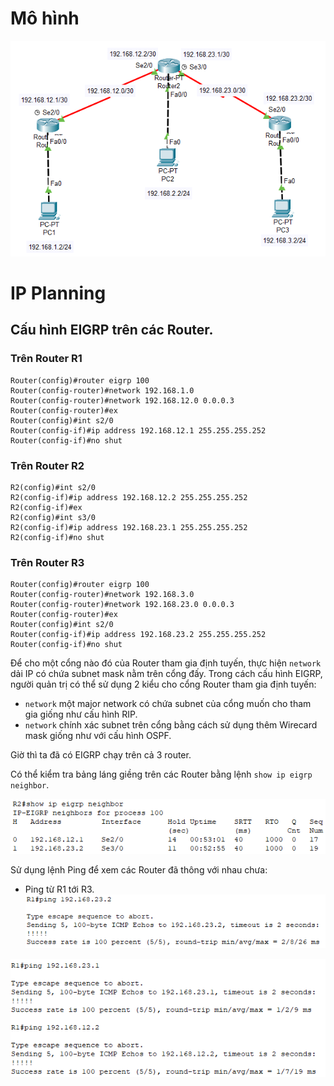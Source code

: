 # Mô hình

![mo_hinh](Pictures/EIRGP/mo_hinh.png)

# IP Planning


## Cấu hình EIGRP trên các Router.
### Trên Router R1
```
Router(config)#router eigrp 100
Router(config-router)#network 192.168.1.0
Router(config-router)#network 192.168.12.0 0.0.0.3
Router(config-router)#ex
Router(config)#int s2/0
Router(config-if)#ip address 192.168.12.1 255.255.255.252
Router(config-if)#no shut
```


### Trên Router R2

```
R2(config)#int s2/0
R2(config-if)#ip address 192.168.12.2 255.255.255.252
R2(config-if)#ex
R2(config)#int s3/0
R2(config-if)#ip address 192.168.23.1 255.255.255.252
R2(config-if)#no shut
```

### Trên Router R3

```
Router(config)#router eigrp 100
Router(config-router)#network 192.168.3.0
Router(config-router)#network 192.168.23.0 0.0.0.3
Router(config-router)#ex
Router(config)#int s2/0
Router(config-if)#ip address 192.168.23.2 255.255.255.252
Router(config-if)#no shut
```

Để cho một cổng nào đó của Router tham gia định tuyến, thực hiện `network` dải IP có chứa subnet mask nằm trên cổng đấy. Trong cách cấu hình EIGRP, người quản trị có thể sử dụng 2 kiểu cho cổng Router tham gia định tuyến:
- `network` một major network có chứa subnet của cổng muốn cho tham gia giống như cấu hình RIP.
- `network` chính xác subnet trên cổng bằng cách sử dụng thêm Wirecard mask giống như với cấu hình OSPF.

Giờ thì ta đã có EIGRP chạy trên cả 3 router. 

Có thể kiểm tra bảng láng giềng trên các Router bằng lệnh `show ip eigrp neighbor`.

![lang_gieng](Pictures/EIRGP/kiem_tra_lang_gieng.png)

Sử dụng lệnh Ping để xem các Router đã thông với nhau chưa:

- Ping từ R1 tới R3.
![ping](Pictures/EIRGP/ping.png)

![ping](Pictures/EIRGP/ping1.png)





